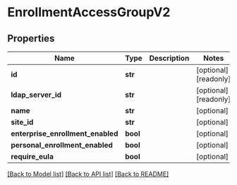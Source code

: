 # EnrollmentAccessGroupV2

## Properties
Name | Type | Description | Notes
------------ | ------------- | ------------- | -------------
**id** | **str** |  | [optional] [readonly] 
**ldap_server_id** | **str** |  | [optional] [readonly] 
**name** | **str** |  | [optional] 
**site_id** | **str** |  | [optional] 
**enterprise_enrollment_enabled** | **bool** |  | [optional] 
**personal_enrollment_enabled** | **bool** |  | [optional] 
**require_eula** | **bool** |  | [optional] 

[[Back to Model list]](../README.md#documentation-for-models) [[Back to API list]](../README.md#documentation-for-api-endpoints) [[Back to README]](../README.md)


